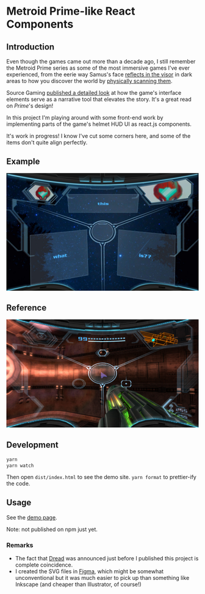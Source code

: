 # Metroid Prime-like React Components

## Introduction

Even though the games came out more than a decade ago, I still remember the
Metroid Prime series as some of the most immersive games I've ever experienced,
from the eerie way Samus's face [reflects in the visor](https://twitter.com/mctroid/status/1226199961970380801) in dark areas to
how you discover the world by [physically scanning them](https://metroid.fandom.com/wiki/Scan_Visor).

Source Gaming [published a detailed look](https://sourcegaming.info/2017/06/28/holism-metroid-prime-and-the-scan-visor/)
at how the game's interface elements serve as a narrative tool that elevates
the story. It's a great read on _Prime_'s design!

In this project I'm playing around with some front-end work by implementing
parts of the game's helmet HUD UI as react.js components.

It's work in progress! I know I've cut some corners here, and some of the items
don't quite align perfectly.

## Example

![Demo screenshot](./screenshot.jpg)

## Reference

![in-game screenshot](./reference.jpg)

## Development

```
yarn
yarn watch
```

Then open `dist/index.html` to see the demo site.
`yarn format` to prettier-ify the code.

## Usage

See the [demo page](./src/demo/main.tsx).

Note: not published on npm just yet.

### Remarks

-   The fact that
    [Dread](https://www.nintendo.com/games/detail/metroid-dread-switch/) was
    announced just before I published this project is complete coincidence.
-   I created the SVG files in [Figma](https://www.figma.com/), which might be
    somewhat unconventional but it was much easier to pick up than something like
    Inkscape (and cheaper than Illustrator, of course!)
